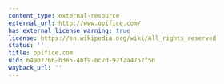 ```yaml
---
content_type: external-resource
external_url: http://www.opifice.com/
has_external_license_warning: true
license: https://en.wikipedia.org/wiki/All_rights_reserved
status: ''
title: opifice.com
uid: 64907766-b3e5-4bf9-8c7d-92f2a4757f50
wayback_url: ''
---
```

